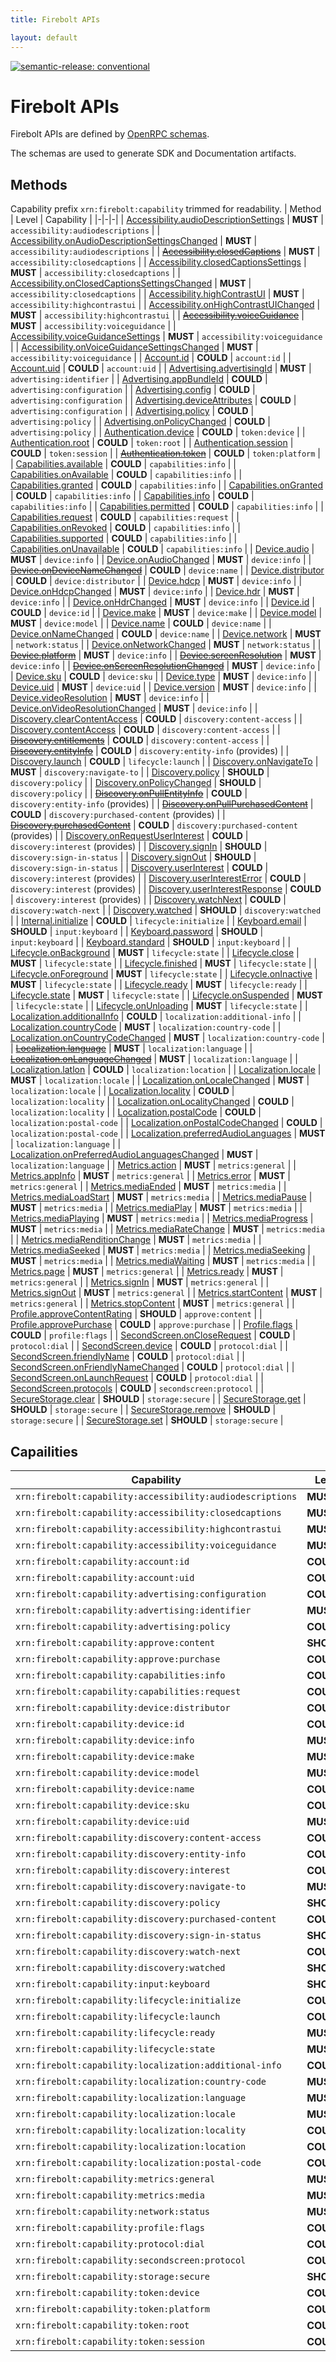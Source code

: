 ```yaml
---
title: Firebolt APIs

layout: default
---
```


[![semantic-release: conventional](https://img.shields.io/badge/semantic--release-conventional-e10079?logo=semantic-release)](https://github.com/semantic-release/semantic-release)

# Firebolt APIs
Firebolt APIs are defined by [OpenRPC schemas](https://spec.open-rpc.org).

The schemas are used to generate SDK and Documentation artifacts.

## Methods
Capability prefix `xrn:firebolt:capability` trimmed for readability.
| Method | Level | Capability |
|-|-|-|
| [Accessibility.audioDescriptionSettings](./core/Accessibility/#audiodescriptionsettings) | **MUST** | `accessibility:audiodescriptions`  |
| [Accessibility.onAudioDescriptionSettingsChanged](./core/Accessibility/#audiodescriptionsettingschanged) | **MUST** | `accessibility:audiodescriptions`  |
| ~~[Accessibility.closedCaptions](./core/Accessibility/#closedcaptions)~~ | **MUST** | `accessibility:closedcaptions`  |
| [Accessibility.closedCaptionsSettings](./core/Accessibility/#closedcaptionssettings) | **MUST** | `accessibility:closedcaptions`  |
| [Accessibility.onClosedCaptionsSettingsChanged](./core/Accessibility/#closedcaptionssettingschanged) | **MUST** | `accessibility:closedcaptions`  |
| [Accessibility.highContrastUI](./core/Accessibility/#highcontrastui) | **MUST** | `accessibility:highcontrastui`  |
| [Accessibility.onHighContrastUIChanged](./core/Accessibility/#highcontrastuichanged) | **MUST** | `accessibility:highcontrastui`  |
| ~~[Accessibility.voiceGuidance](./core/Accessibility/#voiceguidance)~~ | **MUST** | `accessibility:voiceguidance`  |
| [Accessibility.voiceGuidanceSettings](./core/Accessibility/#voiceguidancesettings) | **MUST** | `accessibility:voiceguidance`  |
| [Accessibility.onVoiceGuidanceSettingsChanged](./core/Accessibility/#voiceguidancesettingschanged) | **MUST** | `accessibility:voiceguidance`  |
| [Account.id](./core/Account/#id) | **COULD** | `account:id`  |
| [Account.uid](./core/Account/#uid) | **COULD** | `account:uid`  |
| [Advertising.advertisingId](./core/Advertising/#advertisingid) | **MUST** | `advertising:identifier`  |
| [Advertising.appBundleId](./core/Advertising/#appbundleid) | **COULD** | `advertising:configuration`  |
| [Advertising.config](./core/Advertising/#config) | **COULD** | `advertising:configuration`  |
| [Advertising.deviceAttributes](./core/Advertising/#deviceattributes) | **COULD** | `advertising:configuration`  |
| [Advertising.policy](./core/Advertising/#policy) | **COULD** | `advertising:policy`  |
| [Advertising.onPolicyChanged](./core/Advertising/#policychanged) | **COULD** | `advertising:policy`  |
| [Authentication.device](./core/Authentication/#device) | **COULD** | `token:device`  |
| [Authentication.root](./core/Authentication/#root) | **COULD** | `token:root`  |
| [Authentication.session](./core/Authentication/#session) | **COULD** | `token:session`  |
| ~~[Authentication.token](./core/Authentication/#token)~~ | **COULD** | `token:platform`  |
| [Capabilities.available](./core/Capabilities/#available) | **COULD** | `capabilities:info`  |
| [Capabilities.onAvailable](./core/Capabilities/#available) | **COULD** | `capabilities:info`  |
| [Capabilities.granted](./core/Capabilities/#granted) | **COULD** | `capabilities:info`  |
| [Capabilities.onGranted](./core/Capabilities/#granted) | **COULD** | `capabilities:info`  |
| [Capabilities.info](./core/Capabilities/#info) | **COULD** | `capabilities:info`  |
| [Capabilities.permitted](./core/Capabilities/#permitted) | **COULD** | `capabilities:info`  |
| [Capabilities.request](./core/Capabilities/#request) | **COULD** | `capabilities:request`  |
| [Capabilities.onRevoked](./core/Capabilities/#revoked) | **COULD** | `capabilities:info`  |
| [Capabilities.supported](./core/Capabilities/#supported) | **COULD** | `capabilities:info`  |
| [Capabilities.onUnavailable](./core/Capabilities/#unavailable) | **COULD** | `capabilities:info`  |
| [Device.audio](./core/Device/#audio) | **MUST** | `device:info`  |
| [Device.onAudioChanged](./core/Device/#audiochanged) | **MUST** | `device:info`  |
| ~~[Device.onDeviceNameChanged](./core/Device/#devicenamechanged)~~ | **COULD** | `device:name`  |
| [Device.distributor](./core/Device/#distributor) | **COULD** | `device:distributor`  |
| [Device.hdcp](./core/Device/#hdcp) | **MUST** | `device:info`  |
| [Device.onHdcpChanged](./core/Device/#hdcpchanged) | **MUST** | `device:info`  |
| [Device.hdr](./core/Device/#hdr) | **MUST** | `device:info`  |
| [Device.onHdrChanged](./core/Device/#hdrchanged) | **MUST** | `device:info`  |
| [Device.id](./core/Device/#id) | **COULD** | `device:id`  |
| [Device.make](./core/Device/#make) | **MUST** | `device:make`  |
| [Device.model](./core/Device/#model) | **MUST** | `device:model`  |
| [Device.name](./core/Device/#name) | **COULD** | `device:name`  |
| [Device.onNameChanged](./core/Device/#namechanged) | **COULD** | `device:name`  |
| [Device.network](./core/Device/#network) | **MUST** | `network:status`  |
| [Device.onNetworkChanged](./core/Device/#networkchanged) | **MUST** | `network:status`  |
| ~~[Device.platform](./core/Device/#platform)~~ | **MUST** | `device:info`  |
| ~~[Device.screenResolution](./core/Device/#screenresolution)~~ | **MUST** | `device:info`  |
| ~~[Device.onScreenResolutionChanged](./core/Device/#screenresolutionchanged)~~ | **MUST** | `device:info`  |
| [Device.sku](./core/Device/#sku) | **COULD** | `device:sku`  |
| [Device.type](./core/Device/#type) | **MUST** | `device:info`  |
| [Device.uid](./core/Device/#uid) | **MUST** | `device:uid`  |
| [Device.version](./core/Device/#version) | **MUST** | `device:info`  |
| [Device.videoResolution](./core/Device/#videoresolution) | **MUST** | `device:info`  |
| [Device.onVideoResolutionChanged](./core/Device/#videoresolutionchanged) | **MUST** | `device:info`  |
| [Discovery.clearContentAccess](./core/Discovery/#clearcontentaccess) | **COULD** | `discovery:content-access`  |
| [Discovery.contentAccess](./core/Discovery/#contentaccess) | **COULD** | `discovery:content-access`  |
| ~~[Discovery.entitlements](./core/Discovery/#entitlements)~~ | **COULD** | `discovery:content-access`  |
| ~~[Discovery.entityInfo](./core/Discovery/#entityinfo)~~ | **COULD** | `discovery:entity-info`  (provides) |
| [Discovery.launch](./core/Discovery/#launch) | **COULD** | `lifecycle:launch`  |
| [Discovery.onNavigateTo](./core/Discovery/#navigateto) | **MUST** | `discovery:navigate-to`  |
| [Discovery.policy](./core/Discovery/#policy) | **SHOULD** | `discovery:policy`  |
| [Discovery.onPolicyChanged](./core/Discovery/#policychanged) | **SHOULD** | `discovery:policy`  |
| ~~[Discovery.onPullEntityInfo](./core/Discovery/#pullentityinfo)~~ | **COULD** | `discovery:entity-info`  (provides) |
| ~~[Discovery.onPullPurchasedContent](./core/Discovery/#pullpurchasedcontent)~~ | **COULD** | `discovery:purchased-content`  (provides) |
| ~~[Discovery.purchasedContent](./core/Discovery/#purchasedcontent)~~ | **COULD** | `discovery:purchased-content`  (provides) |
| [Discovery.onRequestUserInterest](./core/Discovery/#requestuserinterest) | **COULD** | `discovery:interest`  (provides) |
| [Discovery.signIn](./core/Discovery/#signin) | **SHOULD** | `discovery:sign-in-status`  |
| [Discovery.signOut](./core/Discovery/#signout) | **SHOULD** | `discovery:sign-in-status`  |
| [Discovery.userInterest](./core/Discovery/#userinterest) | **COULD** | `discovery:interest`  (provides) |
| [Discovery.userInterestError](./core/Discovery/#userinteresterror) | **COULD** | `discovery:interest`  (provides) |
| [Discovery.userInterestResponse](./core/Discovery/#userinterestresponse) | **COULD** | `discovery:interest`  (provides) |
| [Discovery.watchNext](./core/Discovery/#watchnext) | **COULD** | `discovery:watch-next`  |
| [Discovery.watched](./core/Discovery/#watched) | **SHOULD** | `discovery:watched`  |
| [Internal.initialize](./core/Internal/#initialize) | **COULD** | `lifecycle:initialize`  |
| [Keyboard.email](./core/Keyboard/#email) | **SHOULD** | `input:keyboard`  |
| [Keyboard.password](./core/Keyboard/#password) | **SHOULD** | `input:keyboard`  |
| [Keyboard.standard](./core/Keyboard/#standard) | **SHOULD** | `input:keyboard`  |
| [Lifecycle.onBackground](./core/Lifecycle/#background) | **MUST** | `lifecycle:state`  |
| [Lifecycle.close](./core/Lifecycle/#close) | **MUST** | `lifecycle:state`  |
| [Lifecycle.finished](./core/Lifecycle/#finished) | **MUST** | `lifecycle:state`  |
| [Lifecycle.onForeground](./core/Lifecycle/#foreground) | **MUST** | `lifecycle:state`  |
| [Lifecycle.onInactive](./core/Lifecycle/#inactive) | **MUST** | `lifecycle:state`  |
| [Lifecycle.ready](./core/Lifecycle/#ready) | **MUST** | `lifecycle:ready`  |
| [Lifecycle.state](./core/Lifecycle/#state) | **MUST** | `lifecycle:state`  |
| [Lifecycle.onSuspended](./core/Lifecycle/#suspended) | **MUST** | `lifecycle:state`  |
| [Lifecycle.onUnloading](./core/Lifecycle/#unloading) | **MUST** | `lifecycle:state`  |
| [Localization.additionalInfo](./core/Localization/#additionalinfo) | **COULD** | `localization:additional-info`  |
| [Localization.countryCode](./core/Localization/#countrycode) | **MUST** | `localization:country-code`  |
| [Localization.onCountryCodeChanged](./core/Localization/#countrycodechanged) | **MUST** | `localization:country-code`  |
| ~~[Localization.language](./core/Localization/#language)~~ | **MUST** | `localization:language`  |
| ~~[Localization.onLanguageChanged](./core/Localization/#languagechanged)~~ | **MUST** | `localization:language`  |
| [Localization.latlon](./core/Localization/#latlon) | **COULD** | `localization:location`  |
| [Localization.locale](./core/Localization/#locale) | **MUST** | `localization:locale`  |
| [Localization.onLocaleChanged](./core/Localization/#localechanged) | **MUST** | `localization:locale`  |
| [Localization.locality](./core/Localization/#locality) | **COULD** | `localization:locality`  |
| [Localization.onLocalityChanged](./core/Localization/#localitychanged) | **COULD** | `localization:locality`  |
| [Localization.postalCode](./core/Localization/#postalcode) | **COULD** | `localization:postal-code`  |
| [Localization.onPostalCodeChanged](./core/Localization/#postalcodechanged) | **COULD** | `localization:postal-code`  |
| [Localization.preferredAudioLanguages](./core/Localization/#preferredaudiolanguages) | **MUST** | `localization:language`  |
| [Localization.onPreferredAudioLanguagesChanged](./core/Localization/#preferredaudiolanguageschanged) | **MUST** | `localization:language`  |
| [Metrics.action](./core/Metrics/#action) | **MUST** | `metrics:general`  |
| [Metrics.appInfo](./core/Metrics/#appinfo) | **MUST** | `metrics:general`  |
| [Metrics.error](./core/Metrics/#error) | **MUST** | `metrics:general`  |
| [Metrics.mediaEnded](./core/Metrics/#mediaended) | **MUST** | `metrics:media`  |
| [Metrics.mediaLoadStart](./core/Metrics/#medialoadstart) | **MUST** | `metrics:media`  |
| [Metrics.mediaPause](./core/Metrics/#mediapause) | **MUST** | `metrics:media`  |
| [Metrics.mediaPlay](./core/Metrics/#mediaplay) | **MUST** | `metrics:media`  |
| [Metrics.mediaPlaying](./core/Metrics/#mediaplaying) | **MUST** | `metrics:media`  |
| [Metrics.mediaProgress](./core/Metrics/#mediaprogress) | **MUST** | `metrics:media`  |
| [Metrics.mediaRateChange](./core/Metrics/#mediaratechange) | **MUST** | `metrics:media`  |
| [Metrics.mediaRenditionChange](./core/Metrics/#mediarenditionchange) | **MUST** | `metrics:media`  |
| [Metrics.mediaSeeked](./core/Metrics/#mediaseeked) | **MUST** | `metrics:media`  |
| [Metrics.mediaSeeking](./core/Metrics/#mediaseeking) | **MUST** | `metrics:media`  |
| [Metrics.mediaWaiting](./core/Metrics/#mediawaiting) | **MUST** | `metrics:media`  |
| [Metrics.page](./core/Metrics/#page) | **MUST** | `metrics:general`  |
| [Metrics.ready](./core/Metrics/#ready) | **MUST** | `metrics:general`  |
| [Metrics.signIn](./core/Metrics/#signin) | **MUST** | `metrics:general`  |
| [Metrics.signOut](./core/Metrics/#signout) | **MUST** | `metrics:general`  |
| [Metrics.startContent](./core/Metrics/#startcontent) | **MUST** | `metrics:general`  |
| [Metrics.stopContent](./core/Metrics/#stopcontent) | **MUST** | `metrics:general`  |
| [Profile.approveContentRating](./core/Profile/#approvecontentrating) | **SHOULD** | `approve:content`  |
| [Profile.approvePurchase](./core/Profile/#approvepurchase) | **COULD** | `approve:purchase`  |
| [Profile.flags](./core/Profile/#flags) | **COULD** | `profile:flags`  |
| [SecondScreen.onCloseRequest](./core/SecondScreen/#closerequest) | **COULD** | `protocol:dial`  |
| [SecondScreen.device](./core/SecondScreen/#device) | **COULD** | `protocol:dial`  |
| [SecondScreen.friendlyName](./core/SecondScreen/#friendlyname) | **COULD** | `protocol:dial`  |
| [SecondScreen.onFriendlyNameChanged](./core/SecondScreen/#friendlynamechanged) | **COULD** | `protocol:dial`  |
| [SecondScreen.onLaunchRequest](./core/SecondScreen/#launchrequest) | **COULD** | `protocol:dial`  |
| [SecondScreen.protocols](./core/SecondScreen/#protocols) | **COULD** | `secondscreen:protocol`  |
| [SecureStorage.clear](./core/SecureStorage/#clear) | **SHOULD** | `storage:secure`  |
| [SecureStorage.get](./core/SecureStorage/#get) | **SHOULD** | `storage:secure`  |
| [SecureStorage.remove](./core/SecureStorage/#remove) | **SHOULD** | `storage:secure`  |
| [SecureStorage.set](./core/SecureStorage/#set) | **SHOULD** | `storage:secure`  |

## Capailities
| Capability | Level | Uses | Provides |
|-|-|-|-|
| `xrn:firebolt:capability:accessibility:audiodescriptions` | **MUST** | <details><summary>2</summary>[Accessibility.audioDescriptionSettings](./core/Accessibility/#audiodescriptionsettings)<br/>[Accessibility.onAudioDescriptionSettingsChanged](./core/Accessibility/#audiodescriptionsettingschanged)</details> |  |
| `xrn:firebolt:capability:accessibility:closedcaptions` | **MUST** | <details><summary>3</summary>[Accessibility.closedCaptions](./core/Accessibility/#closedcaptions)<br/>[Accessibility.closedCaptionsSettings](./core/Accessibility/#closedcaptionssettings)<br/>[Accessibility.onClosedCaptionsSettingsChanged](./core/Accessibility/#closedcaptionssettingschanged)</details> |  |
| `xrn:firebolt:capability:accessibility:highcontrastui` | **MUST** | <details><summary>2</summary>[Accessibility.highContrastUI](./core/Accessibility/#highcontrastui)<br/>[Accessibility.onHighContrastUIChanged](./core/Accessibility/#highcontrastuichanged)</details> |  |
| `xrn:firebolt:capability:accessibility:voiceguidance` | **MUST** | <details><summary>3</summary>[Accessibility.voiceGuidance](./core/Accessibility/#voiceguidance)<br/>[Accessibility.voiceGuidanceSettings](./core/Accessibility/#voiceguidancesettings)<br/>[Accessibility.onVoiceGuidanceSettingsChanged](./core/Accessibility/#voiceguidancesettingschanged)</details> |  |
| `xrn:firebolt:capability:account:id` | **COULD** | <details><summary>1</summary>[Account.id](./core/Account/#id)</details> |  |
| `xrn:firebolt:capability:account:uid` | **COULD** | <details><summary>1</summary>[Account.uid](./core/Account/#uid)</details> |  |
| `xrn:firebolt:capability:advertising:configuration` | **COULD** | <details><summary>3</summary>[Advertising.config](./core/Advertising/#config)<br/>[Advertising.deviceAttributes](./core/Advertising/#deviceattributes)<br/>[Advertising.appBundleId](./core/Advertising/#appbundleid)</details> |  |
| `xrn:firebolt:capability:advertising:identifier` | **MUST** | <details><summary>1</summary>[Advertising.advertisingId](./core/Advertising/#advertisingid)</details> |  |
| `xrn:firebolt:capability:advertising:policy` | **COULD** | <details><summary>2</summary>[Advertising.policy](./core/Advertising/#policy)<br/>[Advertising.onPolicyChanged](./core/Advertising/#policychanged)</details> |  |
| `xrn:firebolt:capability:approve:content` | **SHOULD** | <details><summary>1</summary>[Profile.approveContentRating](./core/Profile/#approvecontentrating)</details> |  |
| `xrn:firebolt:capability:approve:purchase` | **COULD** | <details><summary>1</summary>[Profile.approvePurchase](./core/Profile/#approvepurchase)</details> |  |
| `xrn:firebolt:capability:capabilities:info` | **COULD** | <details><summary>9</summary>[Capabilities.supported](./core/Capabilities/#supported)<br/>[Capabilities.available](./core/Capabilities/#available)<br/>[Capabilities.permitted](./core/Capabilities/#permitted)<br/>[Capabilities.granted](./core/Capabilities/#granted)<br/>[Capabilities.info](./core/Capabilities/#info)<br/>[Capabilities.onAvailable](./core/Capabilities/#available)<br/>[Capabilities.onUnavailable](./core/Capabilities/#unavailable)<br/>[Capabilities.onGranted](./core/Capabilities/#granted)<br/>[Capabilities.onRevoked](./core/Capabilities/#revoked)</details> |  |
| `xrn:firebolt:capability:capabilities:request` | **COULD** | <details><summary>1</summary>[Capabilities.request](./core/Capabilities/#request)</details> |  |
| `xrn:firebolt:capability:device:distributor` | **COULD** | <details><summary>1</summary>[Device.distributor](./core/Device/#distributor)</details> |  |
| `xrn:firebolt:capability:device:id` | **COULD** | <details><summary>1</summary>[Device.id](./core/Device/#id)</details> |  |
| `xrn:firebolt:capability:device:info` | **MUST** | <details><summary>13</summary>[Device.platform](./core/Device/#platform)<br/>[Device.type](./core/Device/#type)<br/>[Device.version](./core/Device/#version)<br/>[Device.hdcp](./core/Device/#hdcp)<br/>[Device.hdr](./core/Device/#hdr)<br/>[Device.audio](./core/Device/#audio)<br/>[Device.screenResolution](./core/Device/#screenresolution)<br/>[Device.videoResolution](./core/Device/#videoresolution)<br/>[Device.onHdcpChanged](./core/Device/#hdcpchanged)<br/>[Device.onHdrChanged](./core/Device/#hdrchanged)<br/>[Device.onAudioChanged](./core/Device/#audiochanged)<br/>[Device.onScreenResolutionChanged](./core/Device/#screenresolutionchanged)<br/>[Device.onVideoResolutionChanged](./core/Device/#videoresolutionchanged)</details> |  |
| `xrn:firebolt:capability:device:make` | **MUST** | <details><summary>1</summary>[Device.make](./core/Device/#make)</details> |  |
| `xrn:firebolt:capability:device:model` | **MUST** | <details><summary>1</summary>[Device.model](./core/Device/#model)</details> |  |
| `xrn:firebolt:capability:device:name` | **COULD** | <details><summary>3</summary>[Device.name](./core/Device/#name)<br/>[Device.onDeviceNameChanged](./core/Device/#devicenamechanged)<br/>[Device.onNameChanged](./core/Device/#namechanged)</details> |  |
| `xrn:firebolt:capability:device:sku` | **COULD** | <details><summary>1</summary>[Device.sku](./core/Device/#sku)</details> |  |
| `xrn:firebolt:capability:device:uid` | **MUST** | <details><summary>1</summary>[Device.uid](./core/Device/#uid)</details> |  |
| `xrn:firebolt:capability:discovery:content-access` | **COULD** | <details><summary>3</summary>[Discovery.entitlements](./core/Discovery/#entitlements)<br/>[Discovery.contentAccess](./core/Discovery/#contentaccess)<br/>[Discovery.clearContentAccess](./core/Discovery/#clearcontentaccess)</details> |  |
| `xrn:firebolt:capability:discovery:entity-info` | **COULD** |  | <details><summary>2</summary>[Discovery.entityInfo](./core/Discovery/#entityinfo)<br/>[Discovery.onPullEntityInfo](./core/Discovery/#pullentityinfo)</details> |
| `xrn:firebolt:capability:discovery:interest` | **COULD** |  | <details><summary>4</summary>[Discovery.userInterest](./core/Discovery/#userinterest)<br/>[Discovery.onRequestUserInterest](./core/Discovery/#requestuserinterest)<br/>[Discovery.userInterestResponse](./core/Discovery/#userinterestresponse)<br/>[Discovery.userInterestError](./core/Discovery/#userinteresterror)</details> |
| `xrn:firebolt:capability:discovery:navigate-to` | **MUST** | <details><summary>1</summary>[Discovery.onNavigateTo](./core/Discovery/#navigateto)</details> |  |
| `xrn:firebolt:capability:discovery:policy` | **SHOULD** | <details><summary>2</summary>[Discovery.policy](./core/Discovery/#policy)<br/>[Discovery.onPolicyChanged](./core/Discovery/#policychanged)</details> |  |
| `xrn:firebolt:capability:discovery:purchased-content` | **COULD** |  | <details><summary>2</summary>[Discovery.purchasedContent](./core/Discovery/#purchasedcontent)<br/>[Discovery.onPullPurchasedContent](./core/Discovery/#pullpurchasedcontent)</details> |
| `xrn:firebolt:capability:discovery:sign-in-status` | **SHOULD** | <details><summary>2</summary>[Discovery.signIn](./core/Discovery/#signin)<br/>[Discovery.signOut](./core/Discovery/#signout)</details> |  |
| `xrn:firebolt:capability:discovery:watch-next` | **COULD** | <details><summary>1</summary>[Discovery.watchNext](./core/Discovery/#watchnext)</details> |  |
| `xrn:firebolt:capability:discovery:watched` | **SHOULD** | <details><summary>1</summary>[Discovery.watched](./core/Discovery/#watched)</details> |  |
| `xrn:firebolt:capability:input:keyboard` | **SHOULD** | <details><summary>3</summary>[Keyboard.email](./core/Keyboard/#email)<br/>[Keyboard.password](./core/Keyboard/#password)<br/>[Keyboard.standard](./core/Keyboard/#standard)</details> |  |
| `xrn:firebolt:capability:lifecycle:initialize` | **COULD** | <details><summary>1</summary>[Internal.initialize](./core/Internal/#initialize)</details> |  |
| `xrn:firebolt:capability:lifecycle:launch` | **COULD** | <details><summary>1</summary>[Discovery.launch](./core/Discovery/#launch)</details> |  |
| `xrn:firebolt:capability:lifecycle:ready` | **MUST** | <details><summary>1</summary>[Lifecycle.ready](./core/Lifecycle/#ready)</details> |  |
| `xrn:firebolt:capability:lifecycle:state` | **MUST** | <details><summary>8</summary>[Lifecycle.close](./core/Lifecycle/#close)<br/>[Lifecycle.finished](./core/Lifecycle/#finished)<br/>[Lifecycle.state](./core/Lifecycle/#state)<br/>[Lifecycle.onInactive](./core/Lifecycle/#inactive)<br/>[Lifecycle.onForeground](./core/Lifecycle/#foreground)<br/>[Lifecycle.onBackground](./core/Lifecycle/#background)<br/>[Lifecycle.onSuspended](./core/Lifecycle/#suspended)<br/>[Lifecycle.onUnloading](./core/Lifecycle/#unloading)</details> |  |
| `xrn:firebolt:capability:localization:additional-info` | **COULD** | <details><summary>1</summary>[Localization.additionalInfo](./core/Localization/#additionalinfo)</details> |  |
| `xrn:firebolt:capability:localization:country-code` | **MUST** | <details><summary>2</summary>[Localization.countryCode](./core/Localization/#countrycode)<br/>[Localization.onCountryCodeChanged](./core/Localization/#countrycodechanged)</details> |  |
| `xrn:firebolt:capability:localization:language` | **MUST** | <details><summary>4</summary>[Localization.language](./core/Localization/#language)<br/>[Localization.preferredAudioLanguages](./core/Localization/#preferredaudiolanguages)<br/>[Localization.onLanguageChanged](./core/Localization/#languagechanged)<br/>[Localization.onPreferredAudioLanguagesChanged](./core/Localization/#preferredaudiolanguageschanged)</details> |  |
| `xrn:firebolt:capability:localization:locale` | **MUST** | <details><summary>2</summary>[Localization.locale](./core/Localization/#locale)<br/>[Localization.onLocaleChanged](./core/Localization/#localechanged)</details> |  |
| `xrn:firebolt:capability:localization:locality` | **COULD** | <details><summary>2</summary>[Localization.locality](./core/Localization/#locality)<br/>[Localization.onLocalityChanged](./core/Localization/#localitychanged)</details> |  |
| `xrn:firebolt:capability:localization:location` | **COULD** | <details><summary>1</summary>[Localization.latlon](./core/Localization/#latlon)</details> |  |
| `xrn:firebolt:capability:localization:postal-code` | **COULD** | <details><summary>2</summary>[Localization.postalCode](./core/Localization/#postalcode)<br/>[Localization.onPostalCodeChanged](./core/Localization/#postalcodechanged)</details> |  |
| `xrn:firebolt:capability:metrics:general` | **MUST** | <details><summary>9</summary>[Metrics.ready](./core/Metrics/#ready)<br/>[Metrics.signIn](./core/Metrics/#signin)<br/>[Metrics.signOut](./core/Metrics/#signout)<br/>[Metrics.startContent](./core/Metrics/#startcontent)<br/>[Metrics.stopContent](./core/Metrics/#stopcontent)<br/>[Metrics.page](./core/Metrics/#page)<br/>[Metrics.action](./core/Metrics/#action)<br/>[Metrics.error](./core/Metrics/#error)<br/>[Metrics.appInfo](./core/Metrics/#appinfo)</details> |  |
| `xrn:firebolt:capability:metrics:media` | **MUST** | <details><summary>11</summary>[Metrics.mediaLoadStart](./core/Metrics/#medialoadstart)<br/>[Metrics.mediaPlay](./core/Metrics/#mediaplay)<br/>[Metrics.mediaPlaying](./core/Metrics/#mediaplaying)<br/>[Metrics.mediaPause](./core/Metrics/#mediapause)<br/>[Metrics.mediaWaiting](./core/Metrics/#mediawaiting)<br/>[Metrics.mediaProgress](./core/Metrics/#mediaprogress)<br/>[Metrics.mediaSeeking](./core/Metrics/#mediaseeking)<br/>[Metrics.mediaSeeked](./core/Metrics/#mediaseeked)<br/>[Metrics.mediaRateChange](./core/Metrics/#mediaratechange)<br/>[Metrics.mediaRenditionChange](./core/Metrics/#mediarenditionchange)<br/>[Metrics.mediaEnded](./core/Metrics/#mediaended)</details> |  |
| `xrn:firebolt:capability:network:status` | **MUST** | <details><summary>2</summary>[Device.network](./core/Device/#network)<br/>[Device.onNetworkChanged](./core/Device/#networkchanged)</details> |  |
| `xrn:firebolt:capability:profile:flags` | **COULD** | <details><summary>1</summary>[Profile.flags](./core/Profile/#flags)</details> |  |
| `xrn:firebolt:capability:protocol:dial` | **COULD** | <details><summary>5</summary>[SecondScreen.device](./core/SecondScreen/#device)<br/>[SecondScreen.friendlyName](./core/SecondScreen/#friendlyname)<br/>[SecondScreen.onLaunchRequest](./core/SecondScreen/#launchrequest)<br/>[SecondScreen.onCloseRequest](./core/SecondScreen/#closerequest)<br/>[SecondScreen.onFriendlyNameChanged](./core/SecondScreen/#friendlynamechanged)</details> |  |
| `xrn:firebolt:capability:secondscreen:protocol` | **COULD** | <details><summary>1</summary>[SecondScreen.protocols](./core/SecondScreen/#protocols)</details> |  |
| `xrn:firebolt:capability:storage:secure` | **SHOULD** | <details><summary>4</summary>[SecureStorage.get](./core/SecureStorage/#get)<br/>[SecureStorage.set](./core/SecureStorage/#set)<br/>[SecureStorage.remove](./core/SecureStorage/#remove)<br/>[SecureStorage.clear](./core/SecureStorage/#clear)</details> |  |
| `xrn:firebolt:capability:token:device` | **COULD** | <details><summary>1</summary>[Authentication.device](./core/Authentication/#device)</details> |  |
| `xrn:firebolt:capability:token:platform` | **COULD** | <details><summary>1</summary>[Authentication.token](./core/Authentication/#token)</details> |  |
| `xrn:firebolt:capability:token:root` | **COULD** | <details><summary>1</summary>[Authentication.root](./core/Authentication/#root)</details> |  |
| `xrn:firebolt:capability:token:session` | **COULD** | <details><summary>1</summary>[Authentication.session](./core/Authentication/#session)</details> |  |
